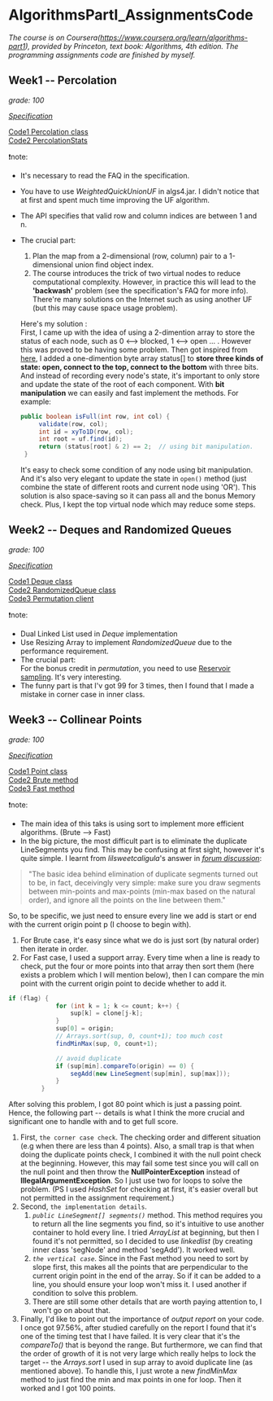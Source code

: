 # AlgorithmsPartI_AssignmentsCode
*The course is on Coursera(https://www.coursera.org/learn/algorithms-part1), provided by Princeton, text book: Algorithms, 4th edition.*
*The programming assignments code are finished by myself.*

## Week1 -- Percolation
*grade: 100*

[*Specification*](https://coursera.cs.princeton.edu/algs4/assignments/percolation/specification.php)

[Code1 Percolation class](/src/Percolation.java)  
[Code2 PercolationStats](/src/PercolationStats.java)

:exclamation:note:  
* It's necessary to read the FAQ in the specification.   
* You have to use *WeightedQuickUnionUF* in algs4.jar. I didn't notice that at first and spent much time improving the UF
algorithm.
* The API specifies that valid row and column indices are between 1 and n.
* The crucial part:
   1. Plan the map from a 2-dimensional (row, column) pair to a 1-dimensional union find object index.
   2. The course introduces the trick of two virtual nodes to reduce computational complexity. However, in practice this will lead to the **'backwash'** problem (see the specification's FAQ for more info).
   There're many solutions on the Internet such as using another UF (but this may cause space usage problem). 
   
   Here's my solution :  
   First, I came up with the idea of using a 2-dimention array to store the status of each node, such as 0 <--> blocked, 1 <--> open ... . However this was proved to be having some problem. Then 
   got inspired from [here](https://stackoverflow.com/questions/61396690/how-to-handle-the-backwash-problem-in-percolation-without-creating-an-extra-wuf), I added a one-dimention byte array status[]
   to **store three kinds of state: open, connect to the top, connect to the bottom** with three bits. And instead of recording every node's state, it's important to only store and update 
   the state of the root of each component. With **bit manipulation** we can easily and fast implement the methods. For example:
   ```java
   public boolean isFull(int row, int col) {
        validate(row, col);
        int id = xyTo1D(row, col);
        int root = uf.find(id);
        return (status[root] & 2) == 2;  // using bit manipulation.
    }
   ```
   It's easy to check some condition of any node using bit manipulation. And it's also very elegant to update the state in `open()` method (just combine the state of different roots 
   and current node using 'OR'). This solution is also space-saving so it can pass all and the bonus Memory check. Plus, I kept the top virtual node which may reduce some steps.
   

## Week2 -- Deques and Randomized Queues
*grade: 100*

[*Specification*](https://coursera.cs.princeton.edu/algs4/assignments/queues/specification.php)

[Code1 Deque class](/src/Deque.java)  
[Code2 RandomizedQueue class](/src/RandomizedQueue.java)  
[Code3 Permutation client](/src/Permutation.java)

:exclamation:note:  
* Dual Linked List used in *Deque* implementation
* Use Resizing Array to implement *RandomizedQueue* due to the performance requirement.
* The crucial part:  
   For the bonus credit in *permutation*, you need to use [Reservoir sampling](https://en.wikipedia.org/wiki/Reservoir_sampling#:~:text=Reservoir%20sampling%20is%20a%20family,to%20fit%20into%20main%20memory.). It's very interesting.
* The funny part is that I'v got 99 for 3 times, then I found that I made a mistake in corner case in inner class.


## Week3 -- Collinear Points
*grade: 100*

[*Specification*](https://coursera.cs.princeton.edu/algs4/assignments/collinear/specification.php)

[Code1 Point class](/src/Point.java)  
[Code2 Brute method](/src/BruteCollinearPoints.java)  
[Code3 Fast method](/src/FastCollinearPoints.java)

:exclamation:note:
* The main idea of this taks is using sort to implement more efficient algorithms. (Brute --> Fast)
* In the big picture, the most difficult part is to eliminate the duplicate LineSegments you find. This may be confusing at first sight, however it's quite simple. I learnt from *lilsweetcaligula*'s answer in
 [*forum discussion*](https://www.coursera.org/learn/algorithms-part1/discussions/threads/5d_M1A-lEeiH3hLxl_H-4A/replies/OXr2msY7EeibyxL0G41HFA): 
 > "The basic idea behind elimination of duplicate segments turned out to be, in fact, deceivingly very simple: make sure you draw segments between min-points and max-points (min-max based on the natural order), and ignore all the points on the line between them."

So, to be specific, we just need to ensure every line we add is start or end with the current origin point p (I choose to begin with).
1. For Brute case, it's easy since what we do is just sort (by natural order) then iterate in order.
2. For Fast case, I used a support array. Every time when a line is ready to check, put the four or more points into that array then sort them (here exists a problem which I will mention below), then I can compare the min point with the current origin point to decide whether to add it. 
```java
if (flag) {
             for (int k = 1; k <= count; k++) {
                 sup[k] = clone[j-k];
             }
             sup[0] = origin;
             // Arrays.sort(sup, 0, count+1); too much cost
             findMinMax(sup, 0, count+1);

             // avoid duplicate
             if (sup[min].compareTo(origin) == 0) {
                 segAdd(new LineSegment(sup[min], sup[max]));
             }
         }
```
After solving this problem, I got 80 point which is just a passing point. Hence, the following part -- details is what I think the more crucial and significant one to handle with and to get full score.
1. First, `the corner case check`. The checking order and different situation (e.g when there are less than 4 points). Also, a small trap is that when doing the duplicate points check, I combined it with the null point check at the beginning. However, this may fail some test since you will call on the null point and then throw the **NullPointerException** instead of **IllegalArgumentException**. So I just use two for loops to solve the problem. (PS I used *HashSet* for checking at first, it's easier overall but not permitted in the assignment requirement.)
2. Second, `the implementation details`. 
   1. *`public LineSegment[] segments()`* method. This method requires you to return all the line segments you find, so it's intuitive to use another container to hold every line. I tried *ArrayList* at beginning, but then I found it's not permitted, so I decided to use *linkedlist* (by creating inner class 'segNode' and method 'segAdd'). It worked well.
   2. *`the vertical case`*. Since in the Fast method you need to sort by slope first, this makes all the points that are perpendicular to the current origin point in the end of the array. So if it can be added to a line, you should ensure your loop won't miss it. I used another if condition to solve this problem.
   3. There are still some other details that are worth paying attention to, I won't go on about that.
3. Finally, I'd like to point out the importance of *output report* on your code. I once got 97.56%, after studied carefully on the report I found that it's one of the timing test that I have failed. It is very clear that it's the *compareTo()* that is beyond the range. But furthermore, we can find that the order of growth of it is not very large which really helps to lock the target -- the *Arrays.sort* I used in sup array to avoid duplicate line (as mentioned above). To handle this, I just wrote a new *findMinMax* method to just find the min and max points in one for loop. Then it worked and I got 100 points.
